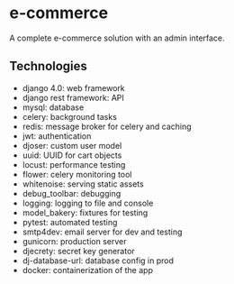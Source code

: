 # e-commerce

A complete e-commerce solution with an admin interface.

## Technologies

- django 4.0: web framework
- django rest framework: API
- mysql: database
- celery: background tasks
- redis: message broker for celery and caching
- jwt: authentication
- djoser: custom user model
- uuid: UUID for cart objects
- locust: performance testing
- flower: celery monitoring tool
- whitenoise: serving static assets
- debug_toolbar: debugging
- logging: logging to file and console
- model_bakery: fixtures for testing
- pytest: automated testing
- smtp4dev: email server for dev and testing
- gunicorn: production server
- djecrety: secret key generator
- dj-database-url: database config in prod
- docker: containerization of the app
